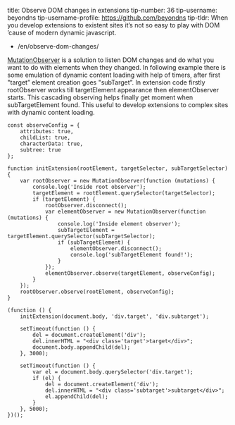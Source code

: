 title: Observe DOM changes in extensions tip-number: 36 tip-username: beyondns tip-username-profile: https://github.com/beyondns tip-tldr: When you develop extensions to existent sites it’s not so easy to play with DOM ’cause of modern dynamic javascript.

-   /en/observe-dom-changes/

[MutationObserver](https://developer.mozilla.org/en/docs/Web/API/MutationObserver) is a solution to listen DOM changes and do what you want to do with elements when they changed. In following example there is some emulation of dynamic content loading with help of timers, after first "target” element creation goes "subTarget”. In extension code firstly rootObserver works till targetElement appearance then elementObserver starts. This cascading observing helps finally get moment when subTargetElement found. This useful to develop extensions to complex sites with dynamic content loading.

    const observeConfig = {
        attributes: true,
        childList: true,
        characterData: true,
        subtree: true
    };

    function initExtension(rootElement, targetSelector, subTargetSelector) {
        var rootObserver = new MutationObserver(function (mutations) {
            console.log('Inside root observer');
            targetElement = rootElement.querySelector(targetSelector);
            if (targetElement) {
                rootObserver.disconnect();
                var elementObserver = new MutationObserver(function (mutations) {
                    console.log('Inside element observer');
                    subTargetElement = targetElement.querySelector(subTargetSelector);
                    if (subTargetElement) {
                        elementObserver.disconnect();
                        console.log('subTargetElement found!');
                    }
                });
                elementObserver.observe(targetElement, observeConfig);
            }
        });
        rootObserver.observe(rootElement, observeConfig);
    }

    (function () {
        initExtension(document.body, 'div.target', 'div.subtarget');

        setTimeout(function () {
            del = document.createElement('div');
            del.innerHTML = "<div class='target'>target</div>";
            document.body.appendChild(del);
        }, 3000);

        setTimeout(function () {
            var el = document.body.querySelector('div.target');
            if (el) {
                del = document.createElement('div');
                del.innerHTML = "<div class='subtarget'>subtarget</div>";
                el.appendChild(del);
            }
        }, 5000);
    })();
